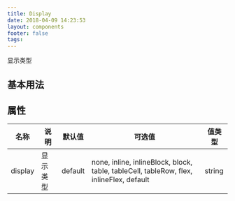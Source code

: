 ```yaml
---
title: Display
date: 2018-04-09 14:23:53
layout: components
footer: false
tags:
---
```


显示类型

## 基本用法

## 属性

| 名称  | 说明 | 默认值 | 可选值 | 值类型 |
| ----- | ------ | ----- | ----- | --------- |
| display | 显示类型 | default | none, inline, inlineBlock, block, table, tableCell, tableRow, flex, inlineFlex, default | string |
